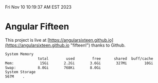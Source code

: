 Fri Nov 10 10:19:37 AM EST 2023

# Angular Fifteen


This project is live at [https://angularsixteen.github.io](https://angularsixteen.github.io "fifteen!") thanks to Github.

```bash
System Memory
               total        used        free      shared  buff/cache   available
Mem:            15Gi       2.2Gi       3.6Gi       327Mi        10Gi        13Gi
Swap:          8.0Gi       768Ki       8.0Gi
System Storage
567M	.
```
